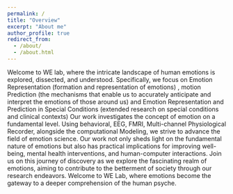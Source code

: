 ```yaml
---
permalink: /
title: "Overview"
excerpt: "About me"
author_profile: true
redirect_from: 
  - /about/
  - /about.html
---
```


Welcome to WE lab, where the intricate landscape of human emotions is explored, dissected, and understood. Specifically, we focus on Emotion Representation (formation and representation of emotions) , motion Prediction (the mechanisms that enable us to accurately anticipate and interpret the emotions of those around us) and Emotion Representation and Prediction in Special Conditions (extended research on special conditions and clinical contexts) Our work investigates the concept of emotion on a fundamental level. Using behavioral, EEG, FMRI, Multi-channel Physiological Recorder, alongside the computational Modeling, we strive to advance the field of emotion science. Our work not only sheds light on the fundamental nature of emotions but also has practical implications for improving well-being, mental health interventions, and human-computer interactions. Join us on this journey of discovery as we explore the fascinating realm of emotions, aiming to contribute to the betterment of society through our research endeavors. Welcome to WE Lab, where emotions become the gateway to a deeper comprehension of the human psyche.
